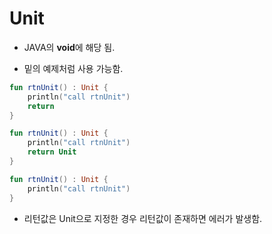# Unit

* JAVA의 **void**에 해당 됨.
  
* 밑의 예제처럼 사용 가능함.
  
```kotlin
fun rtnUnit() : Unit {
    println("call rtnUnit")
    return
}

fun rtnUnit() : Unit {
    println("call rtnUnit")
    return Unit
}

fun rtnUnit() : Unit {
    println("call rtnUnit")
}
```

* 리턴값은 Unit으로 지정한 경우 리턴값이 존재하면 에러가 발생함.